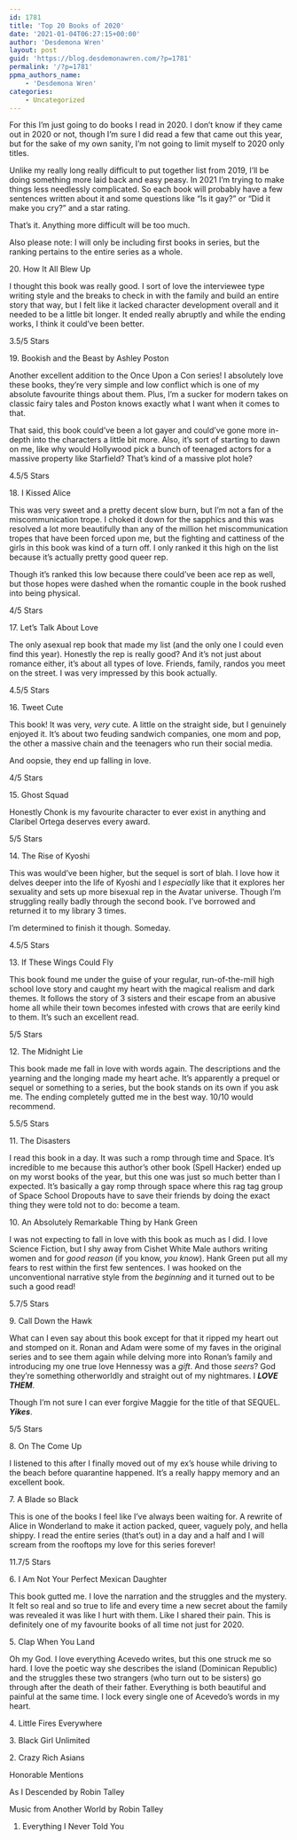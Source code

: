 ```yaml
---
id: 1781
title: 'Top 20 Books of 2020'
date: '2021-01-04T06:27:15+00:00'
author: 'Desdemona Wren'
layout: post
guid: 'https://blog.desdemonawren.com/?p=1781'
permalink: '/?p=1781'
ppma_authors_name:
    - 'Desdemona Wren'
categories:
    - Uncategorized
---
```


For this I’m just going to do books I read in 2020. I don’t know if they came out in 2020 or not, though I’m sure I did read a few that came out this year, but for the sake of my own sanity, I’m not going to limit myself to 2020 only titles.

Unlike my really long really difficult to put together list from 2019, I’ll be doing something more laid back and easy peasy. In 2021 I’m trying to make things less needlessly complicated. So each book will probably have a few sentences written about it and some questions like “Is it gay?” or “Did it make you cry?” and a star rating.

That’s it. Anything more difficult will be too much.

Also please note: I will only be including first books in series, but the ranking pertains to the entire series as a whole.

20\. How It All Blew Up

I thought this book was really good. I sort of love the interviewee type writing style and the breaks to check in with the family and build an entire story that way, but I felt like it lacked character development overall and it needed to be a little bit longer. It ended really abruptly and while the ending works, I think it could’ve been better.

3.5/5 Stars

19\. Bookish and the Beast by Ashley Poston

Another excellent addition to the Once Upon a Con series! I absolutely love these books, they’re very simple and low conflict which is one of my absolute favourite things about them. Plus, I’m a sucker for modern takes on classic fairy tales and Poston knows exactly what I want when it comes to that.

That said, this book could’ve been a lot gayer and could’ve gone more in-depth into the characters a little bit more. Also, it’s sort of starting to dawn on me, like why would Hollywood pick a bunch of teenaged actors for a massive property like Starfield? That’s kind of a massive plot hole?

4.5/5 Stars

18\. I Kissed Alice

This was very sweet and a pretty decent slow burn, but I’m not a fan of the miscommunication trope. I choked it down for the sapphics and this was resolved a lot more beautifully than any of the million het miscommunication tropes that have been forced upon me, but the fighting and cattiness of the girls in this book was kind of a turn off. I only ranked it this high on the list because it’s actually pretty good queer rep.

Though it’s ranked this low because there could’ve been ace rep as well, but those hopes were dashed when the romantic couple in the book rushed into being physical.

4/5 Stars

17\. Let’s Talk About Love

The only asexual rep book that made my list (and the only one I could even find this year). Honestly the rep is really good? And it’s not just about romance either, it’s about all types of love. Friends, family, randos you meet on the street. I was very impressed by this book actually.

4.5/5 Stars

16\. Tweet Cute

This book! It was very, *very* cute. A little on the straight side, but I genuinely enjoyed it. It’s about two feuding sandwich companies, one mom and pop, the other a massive chain and the teenagers who run their social media.

And oopsie, they end up falling in love.

4/5 Stars

15\. Ghost Squad

Honestly Chonk is my favourite character to ever exist in anything and Claribel Ortega deserves every award.

5/5 Stars

14\. The Rise of Kyoshi

This was would’ve been higher, but the sequel is sort of blah. I love how it delves deeper into the life of Kyoshi and I *especially* like that it explores her sexuality and sets up more bisexual rep in the Avatar universe. Though I’m struggling really badly through the second book. I’ve borrowed and returned it to my library 3 times.

I’m determined to finish it though. Someday.

4.5/5 Stars

13\. If These Wings Could Fly

This book found me under the guise of your regular, run-of-the-mill high school love story and caught my heart with the magical realism and dark themes. It follows the story of 3 sisters and their escape from an abusive home all while their town becomes infested with crows that are eerily kind to them. It’s such an excellent read.

5/5 Stars

12\. The Midnight Lie

This book made me fall in love with words again. The descriptions and the yearning and the longing made my heart ache. It’s apparently a prequel or sequel or something to a series, but the book stands on its own if you ask me. The ending completely gutted me in the best way. 10/10 would recommend.

5.5/5 Stars

11\. The Disasters

I read this book in a day. It was such a romp through time and Space. It’s incredible to me because this author’s other book (Spell Hacker) ended up on my worst books of the year, but this one was just so much better than I expected. It’s basically a gay romp through space where this rag tag group of Space School Dropouts have to save their friends by doing the exact thing they were told not to do: become a team.

10\. An Absolutely Remarkable Thing by Hank Green

I was not expecting to fall in love with this book as much as I did. I love Science Fiction, but I shy away from Cishet White Male authors writing women and for *good reason* (if you know, *you know*). Hank Green put all my fears to rest within the first few sentences. I was hooked on the unconventional narrative style from the *beginning* and it turned out to be such a good read!

5.7/5 Stars

9\. Call Down the Hawk

What can I even say about this book except for that it ripped my heart out and stomped on it. Ronan and Adam were some of my faves in the original series and to see them again while delving more into Ronan’s family and introducing my one true love Hennessy was a *gift*. And those *seers*? God they’re something otherworldly and straight out of my nightmares. I ***LOVE THEM***.

Though I’m not sure I can ever forgive Maggie for the title of that SEQUEL. ***Yikes***.

5/5 Stars

8\. On The Come Up

I listened to this after I finally moved out of my ex’s house while driving to the beach before quarantine happened. It’s a really happy memory and an excellent book.

7\. A Blade so Black

This is one of the books I feel like I’ve always been waiting for. A rewrite of Alice in Wonderland to make it action packed, queer, vaguely poly, and hella shippy. I read the entire series (that’s out) in a day and a half and I will scream from the rooftops my love for this series forever!

11.7/5 Stars

6\. I Am Not Your Perfect Mexican Daughter

This book gutted me. I love the narration and the struggles and the mystery. It felt so real and so true to life and every time a new secret about the family was revealed it was like I hurt with them. Like I shared their pain. This is definitely one of my favourite books of all time not just for 2020.

5\. Clap When You Land

Oh my God. I love everything Acevedo writes, but this one struck me so hard. I love the poetic way she describes the island (Dominican Republic) and the struggles these two strangers (who turn out to be sisters) go through after the death of their father. Everything is both beautiful and painful at the same time. I lock every single one of Acevedo’s words in my heart.

4\. Little Fires Everywhere

3\. Black Girl Unlimited

2\. Crazy Rich Asians

Honorable Mentions

As I Descended by Robin Talley

Music from Another World by Robin Talley

1. Everything I Never Told You